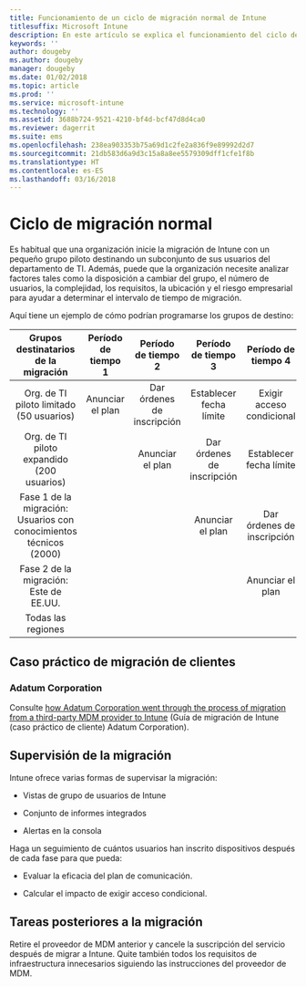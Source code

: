 ```yaml
---
title: Funcionamiento de un ciclo de migración normal de Intune
titlesuffix: Microsoft Intune
description: En este artículo se explica el funcionamiento del ciclo de migración de Microsoft Intune y se ofrecen ejemplos de cómo puede controlar los ciclos de migración.
keywords: ''
author: dougeby
ms.author: dougeby
manager: dougeby
ms.date: 01/02/2018
ms.topic: article
ms.prod: ''
ms.service: microsoft-intune
ms.technology: ''
ms.assetid: 3688b724-9521-4210-bf4d-bcf47d8d4ca0
ms.reviewer: dagerrit
ms.suite: ems
ms.openlocfilehash: 238ea903353b75a69d1c2fe2a836f9e89992d2d7
ms.sourcegitcommit: 21db583d6a9d3c15a8a8ee5579309dff1cfe1f8b
ms.translationtype: HT
ms.contentlocale: es-ES
ms.lasthandoff: 03/16/2018
---
```

# <a name="typical-migration-cycle"></a>Ciclo de migración normal

Es habitual que una organización inicie la migración de Intune con un pequeño grupo piloto destinando un subconjunto de sus usuarios del departamento de TI. Además, puede que la organización necesite analizar factores tales como la disposición a cambiar del grupo, el número de usuarios, la complejidad, los requisitos, la ubicación y el riesgo empresarial para ayudar a determinar el intervalo de tiempo de migración.

Aquí tiene un ejemplo de cómo podrían programarse los grupos de destino:

  | **Grupos destinatarios de la migración** | **Período de tiempo 1** | **Período de tiempo 2** | **Período de tiempo 3** | **Período de tiempo 4** | **...**
|:---:|:---:|:---:|:---:|:---:|:---:|
| Org. de TI piloto limitado (50 usuarios) | Anunciar el plan | Dar órdenes de inscripción | Establecer fecha límite | Exigir acceso condicional |  |                                                        
| Org. de TI piloto expandido (200 usuarios) |  | Anunciar el plan | Dar órdenes de inscripción | Establecer fecha límite | Exigir acceso condicional |
| Fase 1 de la migración: Usuarios con conocimientos técnicos (2000) |  |  | Anunciar el plan | Dar órdenes de inscripción | Establecer fecha límite |
| Fase 2 de la migración: Este de EE.UU. |  |  |  | Anunciar el plan | Dar órdenes de inscripción |
| Todas las regiones |  |  |  |  | Anunciar el plan |

## <a name="customer-migration-case-study"></a>Caso práctico de migración de clientes

### <a name="adatum-corporation"></a>Adatum Corporation

Consulte [how Adatum Corporation went through the process of migration from a third-party MDM provider to Intune](https://gallery.technet.microsoft.com/Intune-migration-guide-893a95e3?redir=0) (Guía de migración de Intune (caso práctico de cliente) Adatum Corporation).

## <a name="monitoring-migration"></a>Supervisión de la migración

Intune ofrece varias formas de supervisar la migración:

* Vistas de grupo de usuarios de Intune

* Conjunto de informes integrados

* Alertas en la consola

Haga un seguimiento de cuántos usuarios han inscrito dispositivos después de cada fase para que pueda:

-   Evaluar la eficacia del plan de comunicación.

-   Calcular el impacto de exigir acceso condicional.


## <a name="post-migration"></a>Tareas posteriores a la migración

Retire el proveedor de MDM anterior y cancele la suscripción del servicio después de migrar a Intune. Quite también todos los requisitos de infraestructura innecesarios siguiendo las instrucciones del proveedor de MDM.
